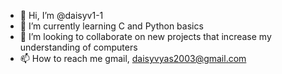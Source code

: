 - 👋 Hi, I’m @daisyv1-1
- 🌱 I’m currently learning C and Python basics
- 💞️ I’m looking to collaborate on new projects that increase my understanding of computers
- 📫 How to reach me gmail, daisyvyas2003@gmail.com

<!---
daisyv1-1/daisyv1-1 is a ✨ special ✨ repository because its `README.md` (this file) appears on your GitHub profile.
You can click the Preview link to take a look at your changes.
--->
